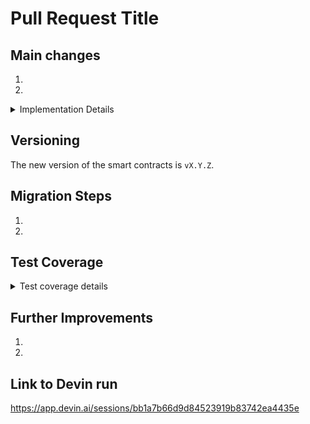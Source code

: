 # Pull Request Title
<!-- Use conventional commit format: type(scope): description -->
<!-- Example: feat(lending): add late fee policy -->

## Main changes
<!-- Number each major change and include technical details -->
1. <!-- First major change with technical details -->
2. <!-- Additional changes with implementation details -->

<!-- For each significant code change, include: -->
<details>
<summary>Implementation Details</summary>

```solidity
// Code snippet showing the change
```
</details>

## Versioning
<!-- Specify the new version of the smart contracts -->
The new version of the smart contracts is `vX.Y.Z`.

## Migration Steps
<!-- If the changes require migration, include step-by-step instructions -->
<!-- Delete this section if no migration is needed -->
1. <!-- First migration step -->
2. <!-- Additional migration steps -->

## Test Coverage
<!-- Include current test coverage status -->
<!-- Use <details> tags for full coverage report -->

<details>
<summary>Test coverage details</summary>

| File                          | % Stmts | % Branch | % Funcs | % Lines |
|------------------------------|---------|----------|---------|---------|
| contracts/                   |         |          |         |         |
</details>

## Further Improvements
<!-- Optional: List potential future improvements -->
<!-- Delete this section if not applicable -->
1. <!-- Future improvement 1 -->
2. <!-- Future improvement 2 -->

## Link to Devin run
https://app.devin.ai/sessions/bb1a7b66d9d84523919b83742ea4435e
